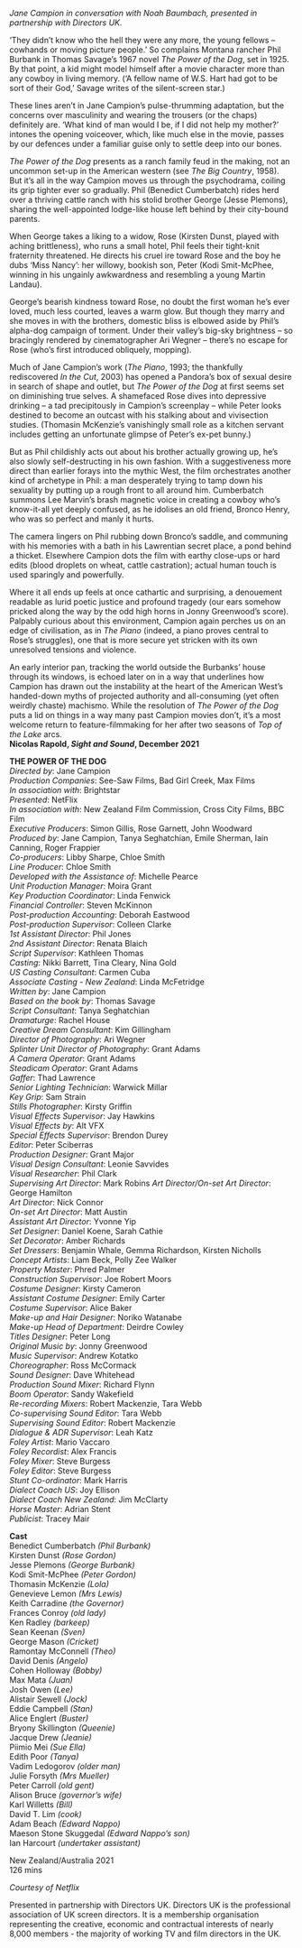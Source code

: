 
_Jane Campion in conversation with Noah Baumbach, presented in partnership with Directors UK._

‘They didn’t know who the hell they were any more, the young fellows – cowhands or moving picture people.’ So complains Montana rancher Phil Burbank in Thomas Savage’s 1967 novel _The Power of the Dog_, set in 1925. By that point, a kid might model himself after a movie character more than any cowboy in living memory. (‘A fellow name of W.S. Hart had got to be sort of their God,’ Savage writes of the silent-screen star.)

These lines aren’t in Jane Campion’s pulse-thrumming adaptation, but the concerns over masculinity and wearing the trousers (or the chaps) definitely are. ‘What kind of man would I be, if I did not help my mother?’ intones the opening voiceover, which, like much else in the movie, passes by our defences under a familiar guise only to settle deep into our bones.

_The Power of the Dog_ presents as a ranch family feud in the making, not an uncommon set-up in the American western (see _The Big Country_, 1958). But it’s all in the way Campion moves us through the psychodrama, coiling its grip tighter ever so gradually. Phil (Benedict Cumberbatch) rides herd over a thriving cattle ranch with his stolid brother George (Jesse Plemons), sharing the well-appointed lodge-like house left behind by their city-bound parents.

When George takes a liking to a widow, Rose (Kirsten Dunst, played with aching brittleness), who runs a small hotel, Phil feels their tight-knit fraternity threatened. He directs his cruel ire toward Rose and the boy he dubs ‘Miss Nancy’: her willowy, bookish son, Peter (Kodi Smit-McPhee, winning in his ungainly awkwardness and resembling a young Martin Landau).

George’s bearish kindness toward Rose, no doubt the first woman he’s ever loved, much less courted, leaves a warm glow. But though they marry and she moves in with the brothers, domestic bliss is elbowed aside by Phil’s alpha-dog campaign of torment. Under their valley’s big-sky brightness – so bracingly rendered by cinematographer Ari Wegner – there’s no escape for Rose (who’s first introduced obliquely, mopping).

Much of Jane Campion’s work (_The Piano_, 1993; the thankfully rediscovered  _In the Cut_, 2003) has opened a Pandora’s box of sexual desire in search of shape and outlet, but _The Power of the Dog_ at first seems set on diminishing true selves. A shamefaced Rose dives into depressive drinking – a tad precipitously in Campion’s screenplay – while Peter looks destined to become an outcast with his stalking about and vivisection studies. (Thomasin McKenzie’s vanishingly small role as a kitchen servant includes getting an unfortunate glimpse of Peter’s ex-pet bunny.)

But as Phil childishly acts out about his brother actually growing up, he’s also slowly self-destructing in his own fashion. With a suggestiveness more direct than earlier forays into the mythic West, the film orchestrates another kind of archetype in Phil: a man desperately trying to tamp down his sexuality by putting up a rough front to all around him. Cumberbatch summons Lee Marvin’s brash magnetic voice in creating a cowboy who’s know-it-all yet deeply confused, as he idolises an old friend, Bronco Henry, who was so perfect and manly it hurts.

The camera lingers on Phil rubbing down Bronco’s saddle, and communing with his memories with a bath in his Lawrentian secret place, a pond behind a thicket. Elsewhere Campion dots the film with earthy close-ups or hard edits (blood droplets on wheat, cattle castration); actual human touch is used sparingly and powerfully.

Where it all ends up feels at once cathartic and surprising, a denouement readable as lurid poetic justice and profound tragedy (our ears somehow pricked along the way by the odd high horns in Jonny Greenwood’s score). Palpably curious about this environment, Campion again perches us on an edge of civilisation, as in _The Piano_ (indeed, a piano proves central to Rose’s struggles), one that is more secure yet stricken with its own unresolved tensions and violence.

An early interior pan, tracking the world outside the Burbanks’ house through its windows, is echoed later on in a way that underlines how Campion has drawn out the instability at the heart of the American West’s handed-down myths of projected authority and all-consuming (yet often weirdly chaste) machismo. While the resolution of _The Power of the Dog_ puts a lid on things in a way many past Campion movies don’t, it’s a most welcome return to feature-filmmaking for her after two seasons of _Top of the Lake_ arcs.<br>
**Nicolas Rapold, _Sight and Sound_, December 2021**<br>

**THE POWER OF THE DOG**<br>
_Directed by_: Jane Campion  
_Production Companies_: See-Saw Films, Bad Girl Creek, Max Films  
_In association with_: Brightstar  
_Presented_: NetFlix  
_In association with_: New Zealand Film Commission, Cross City Films, BBC Film  
_Executive Producers_: Simon Gillis, Rose Garnett, John Woodward  
_Produced by_: Jane Campion, Tanya Seghatchian, Emile Sherman, Iain Canning, Roger Frappier  
_Co-producers_: Libby Sharpe, Chloe Smith  
_Line Producer_: Chloe Smith  
_Developed with the Assistance of_: Michelle Pearce  
_Unit Production Manager_: Moira Grant  
_Key Production Coordinator_: Linda Fenwick  
_Financial Controller_: Steven McKinnon  
_Post-production Accounting_: Deborah Eastwood  
_Post-production Supervisor_: Colleen Clarke  
_1st Assistant Director_: Phil Jones  
_2nd Assistant Director_: Renata Blaich  
_Script Supervisor_: Kathleen Thomas  
_Casting_: Nikki Barrett, Tina Cleary, Nina Gold  
_US Casting Consultant_: Carmen Cuba  
_Associate Casting - New Zealand_: Linda McFetridge  
_Written by_: Jane Campion  
_Based on the book by_: Thomas Savage  
_Script Consultant_: Tanya Seghatchian  
_Dramaturge_: Rachel House  
_Creative Dream Consultant_: Kim Gillingham  
_Director of Photography_: Ari Wegner  
_Splinter Unit Director of Photography_: Grant Adams  
_A Camera Operator_: Grant Adams  
_Steadicam Operator_: Grant Adams  
_Gaffer_: Thad Lawrence  
_Senior Lighting Technician_: Warwick Millar  
_Key Grip_: Sam Strain  
_Stills Photographer_: Kirsty Griffin  
_Visual Effects Supervisor_: Jay Hawkins  
_Visual Effects by_: Alt VFX  
_Special Effects Supervisor_: Brendon Durey  
_Editor_: Peter Sciberras  
_Production Designer_: Grant Major  
_Visual Design Consultant_: Leonie Savvides  
_Visual Researcher_: Phil Clark  
_Supervising Art Director_: Mark Robins _Art Director/On-set Art Director_: George Hamilton  
_Art Director_: Nick Connor  
_On-set Art Director_: Matt Austin  
_Assistant Art Director_: Yvonne Yip  
_Set Designer_: Daniel Koene, Sarah Cathie  
_Set Decorator_: Amber Richards  
_Set Dressers_: Benjamin Whale, Gemma Richardson, Kirsten Nicholls  
_Concept Artists_: Liam Beck, Polly Zee Walker  
_Property Master_: Phred Palmer  
_Construction Supervisor_: Joe Robert Moors  
_Costume Designer_: Kirsty Cameron  
_Assistant Costume Designer_: Emily Carter  
_Costume Supervisor_: Alice Baker  
_Make-up and Hair Designer_: Noriko Watanabe  
_Make-up Head of Department_: Deirdre Cowley  
_Titles Designer_: Peter Long  
_Original Music by_: Jonny Greenwood  
_Music Supervisor_: Andrew Kotatko  
_Choreographer_: Ross McCormack  
_Sound Designer_: Dave Whitehead  
_Production Sound Mixer_: Richard Flynn  
_Boom Operator_: Sandy Wakefield  
_Re-recording Mixers_: Robert Mackenzie, Tara Webb  
_Co-supervising Sound Editor_: Tara Webb  
_Supervising Sound Editor_: Robert Mackenzie  
_Dialogue & ADR Supervisor_: Leah Katz  
_Foley Artist_: Mario Vaccaro  
_Foley Recordist_: Alex Francis  
_Foley Mixer_: Steve Burgess  
_Foley Editor_: Steve Burgess  
_Stunt Co-ordinator_: Mark Harris  
_Dialect Coach US_: Joy Ellison  
_Dialect Coach New Zealand_: Jim McClarty  
_Horse Master_: Adrian Stent  
_Publicist_: Tracey Mair<br>

**Cast**<br>
Benedict Cumberbatch _(Phil Burbank)_  
Kirsten Dunst _(Rose Gordon)_  
Jesse Plemons _(George Burbank)_  
Kodi Smit-McPhee _(Peter Gordon)_  
Thomasin McKenzie _(Lola)_  
Genevieve Lemon _(Mrs Lewis)_  
Keith Carradine _(the Governor)_  
Frances Conroy _(old lady)_  
Ken Radley _(barkeep)_  
Sean Keenan _(Sven)_  
George Mason _(Cricket)_  
Ramontay McConnell _(Theo)_  
David Denis _(Angelo)_  
Cohen Holloway _(Bobby)_  
Max Mata _(Juan)_  
Josh Owen _(Lee)_  
Alistair Sewell _(Jock)_  
Eddie Campbell _(Stan)_  
Alice Englert _(Buster)_  
Bryony Skillington _(Queenie)_  
Jacque Drew _(Jeanie)_  
Piimio Mei _(Sue Ella)_  
Edith Poor _(Tanya)_  
Vadim Ledogorov _(older man)_  
Julie Forsyth _(Mrs Mueller)_  
Peter Carroll _(old gent)_  
Alison Bruce _(governor’s wife)_  
Karl Willetts _(Bill)_  
David T. Lim _(cook)_  
Adam Beach _(Edward Nappo)_  
Maeson Stone Skuggedal _(Edward Nappo’s son)_  
Ian Harcourt _(undertaker assistant)_<br>

New Zealand/Australia 2021<br>
126 mins<br>

_Courtesy of Netflix_<br>

Presented in partnership with Directors UK. Directors UK is the professional association of UK screen directors. It is a membership organisation representing the creative, economic and contractual interests of nearly 8,000 members - the majority of working TV and film directors in the UK.<br>
<!--stackedit_data:
eyJoaXN0b3J5IjpbMTkwNDgwMDkwOCw3MzA5OTgxMTZdfQ==
-->